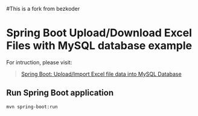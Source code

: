 
#This is a fork from bezkoder

# Spring Boot Upload/Download Excel Files with MySQL database example

For intruction, please visit:
> [Spring Boot: Upload/Import Excel file data into MySQL Database](https://bezkoder.com/spring-boot-upload-excel-file-database/)

## Run Spring Boot application
```
mvn spring-boot:run
```
